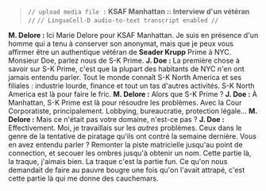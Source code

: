 > `// upload media file :` **KSAF Manhattan :: Interview d'un vétéran** `//`
> `// LinguaCell-D audio-to-text transcript enabled //`

**M. Delore :** Ici Marie Delore pour KSAF Manhattan. Je suis en présence d'un homme qui a tenu à conserver son anonymat, mais que je peux vous affirmer être un authentique vétéran de **Seader Krupp** Prime à NYC. Monsieur Doe, parlez nous de S-K Prime.
**J. Doe :** La première chose à savoir sur S-K Prime, c'est que la plupart des habitants de NYC n'en ont jamais entendu parler. Tout le monde connaît S-K North America et ses filiales : industrie lourde, finance et tout un tas d'autres activités. S-K North America est là pour faire le fric.
**M. Delore :** Alors que S-K Prime ?
**J. Doe :** À Manhattan, S-K Prime est là pour résoudre les problèmes. Avec la Cour Corporatiste, principalement. Lobbying, bureaucratie, protection légale... 
**M. Delore :** Mais ce n'était pas votre domaine, n'est-ce pas ?
**J. Doe :** Effectivement. Moi, je travaillais sur les *autres* problèmes. Ceux dans le genre de la tentative de piratage qu'ils ont contré la semaine dernière. Vous en avez entendu parler ? Remonter la piste matricielle jusqu'au point de connection, et secouer les ombres jusqu'à obtenir un nom. Cette partie là, la traque, j'aimais bien. La traque c'est la partie fun. Ce qu'on nous demandait de faire au pauvre bougre une fois qu'on l'avait attrapé, c'est cette partie là qui me donne des cauchemars.
